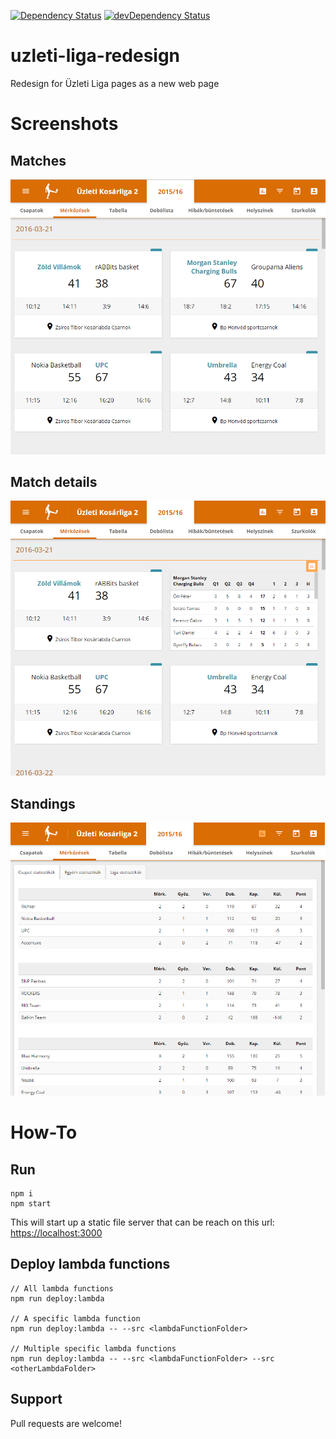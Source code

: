 [![Dependency Status][david-badge]][david-badge-url]
[![devDependency Status][david-dev-badge]][david-dev-badge-url]

# uzleti-liga-redesign
Redesign for Üzleti Liga pages as a new web page

# Screenshots
## Matches
![matches](/docs/screenshots/v1.2.4/screenshot-2.png)

## Match details
![match details](/docs/screenshots/v1.2.4/screenshot-3.png)

## Standings
![standings](/docs/screenshots/v1.2.4/screenshot-4.png)

# How-To
## Run
```
npm i
npm start
```

This will start up a static file server that can be reach on this url: [https://localhost:3000](https://localhost:3000)

## Deploy lambda functions
```
// All lambda functions
npm run deploy:lambda

// A specific lambda function
npm run deploy:lambda -- --src <lambdaFunctionFolder>

// Multiple specific lambda functions
npm run deploy:lambda -- --src <lambdaFunctionFolder> --src <otherLambdaFolder>
```

## Support
Pull requests are welcome!

[david-badge]: https://david-dm.org/atikenny/uzleti-liga-redesign.svg
[david-badge-url]: https://david-dm.org/atikenny/uzleti-liga-redesign
[david-dev-badge]: https://david-dm.org/atikenny/uzleti-liga-redesign/dev-status.svg
[david-dev-badge-url]: https://david-dm.org/atikenny/uzleti-liga-redesign?type=dev
